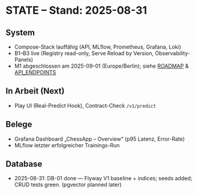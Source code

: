 # STATE – Stand: 2025-08-31

## System

- Compose-Stack lauffähig (API, MLflow, Prometheus, Grafana, Loki)
- B1–B3 live (Registry read-only, Serve Reload by Version, Observability-Panels)
- M1 abgeschlossen am 2025-09-01 (Europe/Berlin); siehe [ROADMAP](./ROADMAP.md) & [API_ENDPOINTS](./API_ENDPOINTS.md)

## In Arbeit (Next)

- Play UI (Real-Predict Hook), Contract-Check `/v1/predict`

## Belege

- Grafana Dashboard „ChessApp – Overview“ (p95 Latenz, Error-Rate)
- MLflow letzter erfolgreicher Trainings-Run

## Database

- 2025-08-31: DB-01 done — Flyway V1 baseline + indices; seeds added; CRUD tests green. (pgvector planned later)
